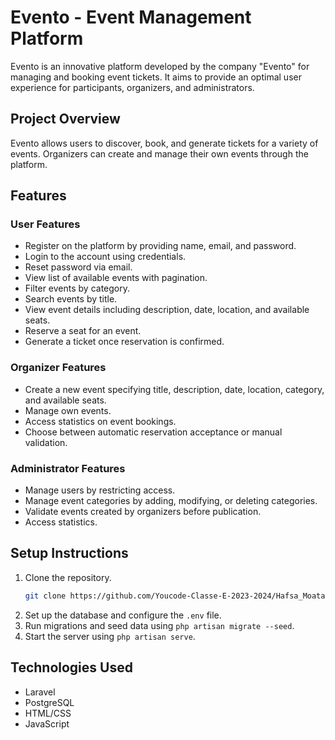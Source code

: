 
# Evento - Event Management Platform

Evento is an innovative platform developed by the company "Evento" for managing and booking event tickets. It aims to provide an optimal user experience for participants, organizers, and administrators.

## Project Overview

Evento allows users to discover, book, and generate tickets for a variety of events. Organizers can create and manage their own events through the platform.

## Features

### User Features

- Register on the platform by providing name, email, and password.
- Login to the account using credentials.
- Reset password via email.
- View list of available events with pagination.
- Filter events by category.
- Search events by title.
- View event details including description, date, location, and available seats.
- Reserve a seat for an event.
- Generate a ticket once reservation is confirmed.

### Organizer Features

- Create a new event specifying title, description, date, location, category, and available seats.
- Manage own events.
- Access statistics on event bookings.
- Choose between automatic reservation acceptance or manual validation.

### Administrator Features

- Manage users by restricting access.
- Manage event categories by adding, modifying, or deleting categories.
- Validate events created by organizers before publication.
- Access statistics.

## Setup Instructions

1. Clone the repository.
   ```bash
   git clone https://github.com/Youcode-Classe-E-2023-2024/Hafsa_Moatassim_Billah_Evento.git
2. Set up the database and configure the `.env` file.
3. Run migrations and seed data using `php artisan migrate --seed`.
4. Start the server using `php artisan serve`.

## Technologies Used

- Laravel
- PostgreSQL
- HTML/CSS
- JavaScript
